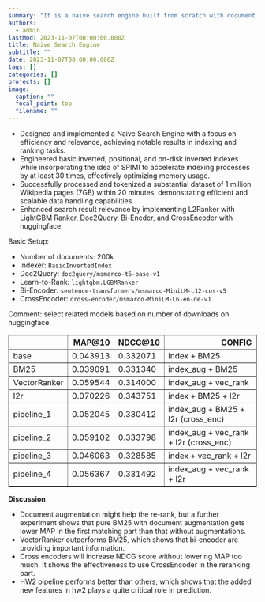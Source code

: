 ```yaml
---
summary: "It is a naive search engine built from scratch with document preprocesssing, indexing, retrieving, and relevance evaluation based on the wikipedia pages. It is embedded with BasicInvertedIndex, BM25, Learn-to-Rank, Doc2Query, Bi-Encoder, CrossEncoder, and NDCG."
authors:
  - admin
lastMod: 2023-11-07T00:00:00.000Z
title: Naive Search Engine
subtitle: ""
date: 2023-11-07T00:00:00.000Z
tags: []
categories: []
projects: []
image:
  caption: ""
  focal_point: top
  filename: ""
---
```

- Designed and implemented a Naive Search Engine with a focus on efficiency and relevance, achieving
notable results in indexing and ranking tasks.
- Engineered basic inverted, positional, and on-disk inverted indexes while incorporating the idea of
SPIMI to accelerate indexing processes by at least 30 times, effectively optimizing memory usage.
- Successfully processed and tokenized a substantial dataset of 1 million Wikipedia pages (7GB) within
20 minutes, demonstrating efficient and scalable data handling capabilities.
- Enhanced search result relevance by implementing L2Ranker with LightGBM Ranker, Doc2Query, Bi-Encder, and CrossEncoder with huggingface.

Basic Setup:
- Number of documents: 200k
- Indexer: `BasicInvertedIndex`
- Doc2Query: `doc2query/msmarco-t5-base-v1`
- Learn-to-Rank: `lightgbm.LGBMRanker`
- Bi-Encoder: `sentence-transformers/msmarco-MiniLM-L12-cos-v5`
- CrossEncoder: `cross-encoder/msmarco-MiniLM-L6-en-de-v1`

Comment: select related models based on number of downloads on huggingface.

<div>
<style scoped>
    .dataframe tbody tr th:only-of-type {
        vertical-align: middle;
    }

    .dataframe tbody tr th {
        vertical-align: top;
    }

    .dataframe thead th {
        text-align: right;
    }
</style>
<table border="1" class="dataframe">
  <thead>
    <tr style="text-align: left;">
      <th></th>
      <th>MAP@10</th>
      <th>NDCG@10</th>
      <th>CONFIG</th>
    </tr>
  </thead>
  <tbody>
    <tr>
      <td>base</td>
      <td>0.043913</td>
      <td>0.332071</td>
      <td> index + BM25</td>
    </tr>
    <tr>
      <td>BM25</td>
      <td>0.039091</td>
      <td>0.331340</td>
      <td> index_aug + BM25</td>
    </tr>
    <tr>
      <td>VectorRanker</td>
      <td>0.059544</td>
      <td>0.314000</td>
      <td> index_aug + vec_rank</td>
    </tr>
    <tr>
      <td>l2r</td>
      <td>0.070226</td>
      <td>0.343751</td>
      <td> index + BM25 + l2r </td>
    </tr>
    <tr>
      <td>pipeline_1</td>
      <td>0.052045</td>
      <td>0.330412</td>
      <td> index_aug + BM25 + l2r (cross_enc) </td>
    </tr>
    <tr>
      <td>pipeline_2</td>
      <td>0.059102</td>
      <td>0.333798</td>
      <td> index_aug + vec_rank + l2r (cross_enc) </td>
    </tr>
    <tr>
      <td>pipeline_3</td>
      <td>0.046063</td>
      <td>0.328585</td>
      <td> index + vec_rank + l2r </td>
    </tr>
    <tr>
      <td>pipeline_4</td>
      <td>0.056367</td>
      <td>0.331492</td>
      <td> index_aug + vec_rank + l2r </td>
    </tr>
  </tbody>
</table>
</div>

**Discussion**
- Document augmentation might help the re-rank, but a further experiment shows that pure BM25 with document augmentation gets lower MAP in the first matching part than that without augmentations.
- VectorRanker outperforms BM25, which shows that bi-encoder are providing important information.
- Cross encoders will increase NDCG score without lowering MAP too much. It shows the effectiveness to use CrossEncoder in the reranking part.
- HW2 pipeline performs better than others, which shows that the added new features in hw2 plays a quite critical role in prediction.